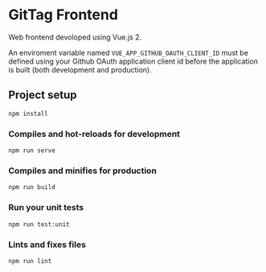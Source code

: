 # GitTag Frontend

Web frontend devoloped using Vue.js 2.

An enviroment variable named `VUE_APP_GITHUB_OAUTH_CLIENT_ID` must be defined using your Github OAuth application client id before the application is built (both development and production).

## Project setup

```
npm install
```

### Compiles and hot-reloads for development

```
npm run serve
```

### Compiles and minifies for production

```
npm run build
```

### Run your unit tests

```
npm run test:unit
```

### Lints and fixes files

```
npm run lint
```
